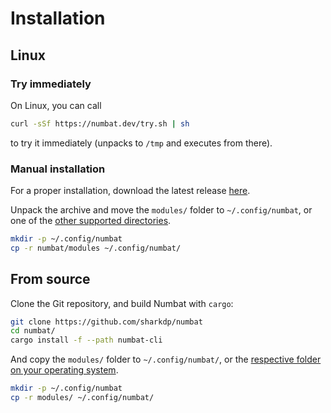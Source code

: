 # Installation

## Linux

### Try immediately

On Linux, you can call

``` bash
curl -sSf https://numbat.dev/try.sh | sh
```

to try it immediately (unpacks to `/tmp` and executes from there).

### Manual installation

For a proper installation, download the latest release
[here](https://github.com/sharkdp/numbat/releases).

Unpack the archive and move the `modules/` folder to `~/.config/numbat`,
or one of the [other supported directories](./cli-customization.md#module-paths).

``` bash
mkdir -p ~/.config/numbat
cp -r numbat/modules ~/.config/numbat/
```

## From source

Clone the Git repository, and build Numbat with `cargo`:

``` bash
git clone https://github.com/sharkdp/numbat
cd numbat/
cargo install -f --path numbat-cli
```

And copy the `modules/` folder to `~/.config/numbat/`, or the
[respective folder on your operating system](./cli-customization.md#module-paths).

``` bash
mkdir -p ~/.config/numbat
cp -r modules/ ~/.config/numbat/
```
